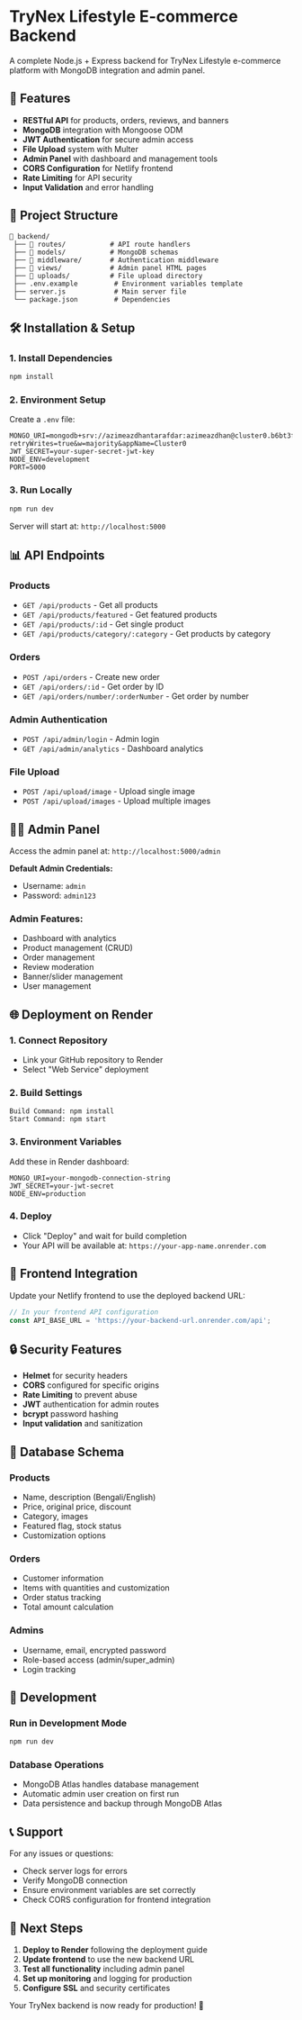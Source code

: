
# TryNex Lifestyle E-commerce Backend

A complete Node.js + Express backend for TryNex Lifestyle e-commerce platform with MongoDB integration and admin panel.

## 🚀 Features

- **RESTful API** for products, orders, reviews, and banners
- **MongoDB** integration with Mongoose ODM
- **JWT Authentication** for secure admin access
- **File Upload** system with Multer
- **Admin Panel** with dashboard and management tools
- **CORS Configuration** for Netlify frontend
- **Rate Limiting** for API security
- **Input Validation** and error handling

## 📁 Project Structure

```
📂 backend/
 ├── 📂 routes/           # API route handlers
 ├── 📂 models/           # MongoDB schemas
 ├── 📂 middleware/       # Authentication middleware
 ├── 📂 views/            # Admin panel HTML pages
 ├── 📂 uploads/          # File upload directory
 ├── .env.example         # Environment variables template
 ├── server.js            # Main server file
 └── package.json         # Dependencies
```

## 🛠 Installation & Setup

### 1. Install Dependencies
```bash
npm install
```

### 2. Environment Setup
Create a `.env` file:
```env
MONGO_URI=mongodb+srv://azimeazdhantarafdar:azimeazdhan@cluster0.b6bt3fc.mongodb.net/trynex?retryWrites=true&w=majority&appName=Cluster0
JWT_SECRET=your-super-secret-jwt-key
NODE_ENV=development
PORT=5000
```

### 3. Run Locally
```bash
npm run dev
```

Server will start at: `http://localhost:5000`

## 📊 API Endpoints

### Products
- `GET /api/products` - Get all products
- `GET /api/products/featured` - Get featured products
- `GET /api/products/:id` - Get single product
- `GET /api/products/category/:category` - Get products by category

### Orders
- `POST /api/orders` - Create new order
- `GET /api/orders/:id` - Get order by ID
- `GET /api/orders/number/:orderNumber` - Get order by number

### Admin Authentication
- `POST /api/admin/login` - Admin login
- `GET /api/admin/analytics` - Dashboard analytics

### File Upload
- `POST /api/upload/image` - Upload single image
- `POST /api/upload/images` - Upload multiple images

## 👨‍💼 Admin Panel

Access the admin panel at: `http://localhost:5000/admin`

**Default Admin Credentials:**
- Username: `admin`
- Password: `admin123`

### Admin Features:
- Dashboard with analytics
- Product management (CRUD)
- Order management
- Review moderation
- Banner/slider management
- User management

## 🌐 Deployment on Render

### 1. Connect Repository
- Link your GitHub repository to Render
- Select "Web Service" deployment

### 2. Build Settings
```
Build Command: npm install
Start Command: npm start
```

### 3. Environment Variables
Add these in Render dashboard:
```
MONGO_URI=your-mongodb-connection-string
JWT_SECRET=your-jwt-secret
NODE_ENV=production
```

### 4. Deploy
- Click "Deploy" and wait for build completion
- Your API will be available at: `https://your-app-name.onrender.com`

## 🔗 Frontend Integration

Update your Netlify frontend to use the deployed backend URL:

```javascript
// In your frontend API configuration
const API_BASE_URL = 'https://your-backend-url.onrender.com/api';
```

## 🔒 Security Features

- **Helmet** for security headers
- **CORS** configured for specific origins
- **Rate Limiting** to prevent abuse
- **JWT** authentication for admin routes
- **bcrypt** password hashing
- **Input validation** and sanitization

## 📝 Database Schema

### Products
- Name, description (Bengali/English)
- Price, original price, discount
- Category, images
- Featured flag, stock status
- Customization options

### Orders
- Customer information
- Items with quantities and customization
- Order status tracking
- Total amount calculation

### Admins
- Username, email, encrypted password
- Role-based access (admin/super_admin)
- Login tracking

## 🔧 Development

### Run in Development Mode
```bash
npm run dev
```

### Database Operations
- MongoDB Atlas handles database management
- Automatic admin user creation on first run
- Data persistence and backup through MongoDB Atlas

## 📞 Support

For any issues or questions:
- Check server logs for errors
- Verify MongoDB connection
- Ensure environment variables are set correctly
- Check CORS configuration for frontend integration

## 🎯 Next Steps

1. **Deploy to Render** following the deployment guide
2. **Update frontend** to use the new backend URL
3. **Test all functionality** including admin panel
4. **Set up monitoring** and logging for production
5. **Configure SSL** and security certificates

Your TryNex backend is now ready for production! 🚀
